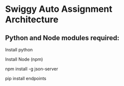 # Swiggy Auto Assignment Architecture

## Python and Node modules required:

Install python

Install Node (npm)

npm install -g json-server

pip install endpoints
